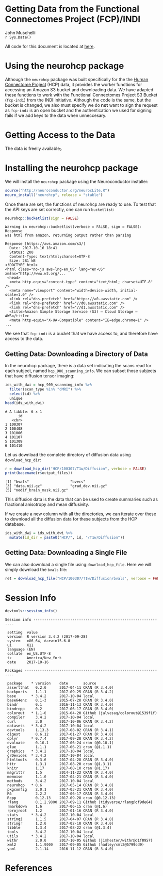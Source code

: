 # Getting Data from the Functional Connectomes Project (FCP)/INDI
John Muschelli  
`r Sys.Date()`  

All code for this document is located at [here](https://raw.githubusercontent.com/muschellij2/neuroc/master/fcp_indi/index.R).



# Using the neurohcp package

Although the `neurohcp` package was built specifically for the the [Human Connectome Project](https://www.humanconnectome.org/) (HCP) data, it provides the worker functions for accessing an Amazon S3 bucket and downloading data.  We have adapted these functions to work with the Functional Connectomes Project S3 Bucket (`fcp-indi`) from the INDI initiative.  Although the code is the same, but the bucket is changed, we also must specify we do **not** want to sign the request as `fcp-indi` is an open bucket and the authentication we used for signing fails if we add keys to the data when unneccesary.


# Getting Access to the Data

The data is freelly available;.

# Installing the neurohcp package

We will install the `neurohcp` package using the Neuroconductor installer:

```r
source("http://neuroconductor.org/neurocLite.R")
neuro_install("neurohcp", release = "stable")
```
Once these are set, the functions of neurohcp are ready to use.  To test that the API keys are set correctly, one can run `bucketlist`:


```r
neurohcp::bucketlist(sign = FALSE)
```


```
Warning in neurohcp::bucketlist(verbose = FALSE, sign = FALSE): Response
was html from amazon, returning output rather than parsing
```

```
Response [https://aws.amazon.com/s3/]
  Date: 2017-10-16 18:41
  Status: 200
  Content-Type: text/html;charset=UTF-8
  Size: 281 kB
<!DOCTYPE html>
<html class="no-js aws-lng-en_US" lang="en-US" xmlns="http://www.w3.org/...
 <head> 
  <meta http-equiv="content-type" content="text/html; charset=UTF-8" /> 
  <meta name="viewport" content="width=device-width, initial-scale=1.0" /> 
  <link rel="dns-prefetch" href="https://a0.awsstatic.com" /> 
  <link rel="dns-prefetch" href="//d0.awsstatic.com" /> 
  <link rel="dns-prefetch" href="//d1.awsstatic.com" /> 
  <title>Amazon Simple Storage Service (S3) — Cloud Storage — AWS</title> 
  <meta http-equiv="X-UA-Compatible" content="IE=edge,chrome=1" /> 
...
```

We see that `fcp-indi` is a bucket that we have access to, and therefore have access to the data.











## Getting Data: Downloading a Directory of Data

In the neurohcp package, there is a data set indicating the scans read for each subject, named `hcp_900_scanning_info`.  We can subset those subjects that have diffusion tensor imaging:


```r
ids_with_dwi = hcp_900_scanning_info %>% 
  filter(scan_type %in% "dMRI") %>% 
  select(id) %>% 
  unique
head(ids_with_dwi)
```

```
# A tibble: 6 x 1
      id
   <chr>
1 100307
2 100408
3 101006
4 101107
5 101309
6 101410
```

Let us download the complete directory of diffusion data using `download_hcp_dir`:

```r
r = download_hcp_dir("HCP/100307/T1w/Diffusion", verbose = FALSE)
print(basename(r$output_files))
```

```
[1] "bvals"                   "bvecs"                  
[3] "data.nii.gz"             "grad_dev.nii.gz"        
[5] "nodif_brain_mask.nii.gz"
```
This diffusion data is the data that can be used to create summaries such as fractional anisotropy and mean diffusivity.  

If we create a new column with all the directories, we can iterate over these to download all the diffusion data for these subjects from the HCP database.

```r
ids_with_dwi = ids_with_dwi %>% 
  mutate(id_dir = paste0("HCP/", id, "/T1w/Diffusion"))
```

## Getting Data: Downloading a Single File
We can also download a single file using `download_hcp_file`.  Here we will simply download the `bvals` file:


```r
ret = download_hcp_file("HCP/100307/T1w/Diffusion/bvals", verbose = FALSE)
```



# Session Info


```r
devtools::session_info()
```

```
Session info -------------------------------------------------------------
```

```
 setting  value                       
 version  R version 3.4.2 (2017-09-28)
 system   x86_64, darwin15.6.0        
 ui       X11                         
 language (EN)                        
 collate  en_US.UTF-8                 
 tz       America/New_York            
 date     2017-10-16                  
```

```
Packages -----------------------------------------------------------------
```

```
 package    * version    date       source                            
 assertthat   0.2.0      2017-04-11 CRAN (R 3.4.0)                    
 backports    1.1.1      2017-09-25 CRAN (R 3.4.2)                    
 base       * 3.4.2      2017-10-04 local                             
 base64enc    0.1-3      2015-07-28 CRAN (R 3.4.0)                    
 bindr        0.1        2016-11-13 CRAN (R 3.4.0)                    
 bindrcpp     0.2        2017-06-17 CRAN (R 3.4.0)                    
 colorout   * 1.1-0      2015-04-20 Github (jalvesaq/colorout@1539f1f)
 compiler     3.4.2      2017-10-04 local                             
 curl         3.0        2017-10-06 CRAN (R 3.4.2)                    
 datasets   * 3.4.2      2017-10-04 local                             
 devtools     1.13.3     2017-08-02 CRAN (R 3.4.1)                    
 digest       0.6.12     2017-01-27 CRAN (R 3.4.0)                    
 dplyr      * 0.7.4      2017-09-28 CRAN (R 3.4.2)                    
 evaluate     0.10.1     2017-06-24 cran (@0.10.1)                    
 glue         1.1.1      2017-06-21 cran (@1.1.1)                     
 graphics   * 3.4.2      2017-10-04 local                             
 grDevices  * 3.4.2      2017-10-04 local                             
 htmltools    0.3.6      2017-04-28 CRAN (R 3.4.0)                    
 httr         1.3.1      2017-08-20 cran (@1.3.1)                     
 knitr        1.17       2017-08-10 cran (@1.17)                      
 magrittr     1.5        2014-11-22 CRAN (R 3.4.0)                    
 memoise      1.1.0      2017-04-21 CRAN (R 3.4.0)                    
 methods      3.4.2      2017-10-04 local                             
 neurohcp   * 0.6        2017-05-14 CRAN (R 3.4.0)                    
 pkgconfig    2.0.1      2017-03-21 CRAN (R 3.4.0)                    
 R6           2.2.2      2017-06-17 CRAN (R 3.4.0)                    
 Rcpp         0.12.13    2017-09-28 cran (@0.12.13)                   
 rlang        0.1.2.9000 2017-09-11 Github (tidyverse/rlang@cf9de64)  
 rmarkdown    1.6        2017-06-15 cran (@1.6)                       
 rprojroot    1.2        2017-01-16 CRAN (R 3.4.0)                    
 stats      * 3.4.2      2017-10-04 local                             
 stringi      1.1.5      2017-04-07 CRAN (R 3.4.0)                    
 stringr      1.2.0      2017-02-18 CRAN (R 3.4.0)                    
 tibble       1.3.4      2017-08-22 cran (@1.3.4)                     
 tools        3.4.2      2017-10-04 local                             
 utils      * 3.4.2      2017-10-04 local                             
 withr        2.0.0      2017-10-05 Github (jimhester/withr@d1f0957)  
 xml2         1.1.9000   2017-09-05 Github (hadley/xml2@5799cd9)      
 yaml         2.1.14     2016-11-12 CRAN (R 3.4.0)                    
```

# References
